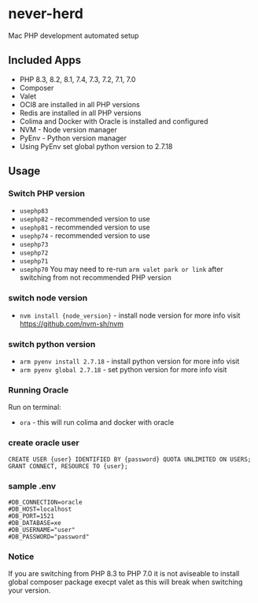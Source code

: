 # never-herd
Mac PHP development automated setup

## Included Apps
* PHP 8.3, 8.2, 8.1, 7.4, 7.3, 7.2, 7.1, 7.0
* Composer
* Valet
* OCI8 are installed in all PHP versions
* Redis are installed in all PHP versions
* Colima and Docker with Oracle is installed and configured
* NVM - Node version manager
* PyEnv - Python version manager
* Using PyEnv set global python version to 2.7.18

## Usage
### Switch PHP version
* ```usephp83```
* ```usephp82``` - recommended version to use
* ```usephp81``` - recommended version to use
* ```usephp74``` - recommended version to use
* ```usephp73```
* ```usephp72```
* ```usephp71```
* ```usephp70```
You may need to re-run ```arm valet park or link``` after switching from not recommended PHP version

### switch node version
* ```nvm install {node_version}``` - install node version for more info visit https://github.com/nvm-sh/nvm

### switch python version
* ```arm pyenv install 2.7.18``` - install python version for more info visit
* ```arm pyenv global 2.7.18``` - set python version for more info visit

### Running Oracle
Run on terminal:
* ```ora``` - this will run colima and docker with oracle

### create oracle user
```
CREATE USER {user} IDENTIFIED BY {password} QUOTA UNLIMITED ON USERS;
GRANT CONNECT, RESOURCE TO {user};
```

### sample .env
```
#DB_CONNECTION=oracle
#DB_HOST=localhost
#DB_PORT=1521
#DB_DATABASE=xe
#DB_USERNAME="user"
#DB_PASSWORD="password"
```

### Notice
If you are switching from PHP 8.3 to PHP 7.0 it is not aviseable to install global composer package execpt valet as this will break when switching your version.